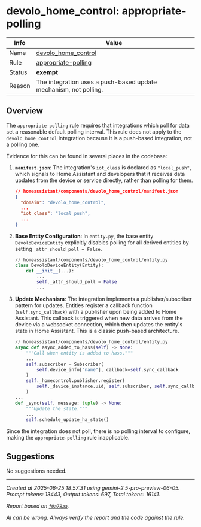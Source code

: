 # devolo_home_control: appropriate-polling

| Info   | Value                                                                    |
|--------|--------------------------------------------------------------------------|
| Name   | [devolo_home_control](https://www.home-assistant.io/integrations/devolo_home_control/) |
| Rule   | [appropriate-polling](https://developers.home-assistant.io/docs/core/integration-quality-scale/rules/appropriate-polling)                                                     |
| Status | **exempt**                                       |
| Reason | The integration uses a push-based update mechanism, not polling. |

## Overview

The `appropriate-polling` rule requires that integrations which poll for data set a reasonable default polling interval. This rule does not apply to the `devolo_home_control` integration because it is a push-based integration, not a polling one.

Evidence for this can be found in several places in the codebase:

1.  **`manifest.json`**: The integration's `iot_class` is declared as `"local_push"`, which signals to Home Assistant and developers that it receives data updates from the device or service directly, rather than polling for them.
    ```json
    // homeassistant/components/devolo_home_control/manifest.json
    {
      "domain": "devolo_home_control",
      ...
      "iot_class": "local_push",
      ...
    }
    ```

2.  **Base Entity Configuration**: In `entity.py`, the base entity `DevoloDeviceEntity` explicitly disables polling for all derived entities by setting `_attr_should_poll = False`.
    ```python
    // homeassistant/components/devolo_home_control/entity.py
    class DevoloDeviceEntity(Entity):
        def __init__(...):
            ...
            self._attr_should_poll = False
            ...
    ```

3.  **Update Mechanism**: The integration implements a publisher/subscriber pattern for updates. Entities register a callback function (`self.sync_callback`) with a publisher upon being added to Home Assistant. This callback is triggered when new data arrives from the device via a websocket connection, which then updates the entity's state in Home Assistant. This is a classic push-based architecture.
    ```python
    // homeassistant/components/devolo_home_control/entity.py
    async def async_added_to_hass(self) -> None:
        """Call when entity is added to hass."""
        ...
        self.subscriber = Subscriber(
            self.device_info["name"], callback=self.sync_callback
        )
        self._homecontrol.publisher.register(
            self._device_instance.uid, self.subscriber, self.sync_callback
        )
    ...
    def _sync(self, message: tuple) -> None:
        """Update the state."""
        ...
        self.schedule_update_ha_state()
    ```

Since the integration does not poll, there is no polling interval to configure, making the `appropriate-polling` rule inapplicable.

## Suggestions

No suggestions needed.

---

_Created at 2025-06-25 18:57:31 using gemini-2.5-pro-preview-06-05. Prompt tokens: 13443, Output tokens: 697, Total tokens: 16141._

_Report based on [`f0a78aa`](https://github.com/home-assistant/core/tree/f0a78aadbe1ed91862f40c87da69b37962c1f0d7)._

_AI can be wrong. Always verify the report and the code against the rule._
